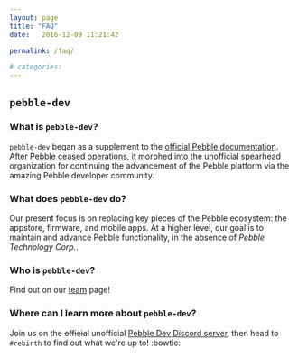 ```yaml
---
layout: page
title: "FAQ"
date:   2016-12-09 11:21:42

permalink: /faq/

# categories: 
---
```


## `pebble-dev`

### What is `pebble-dev`?

`pebble-dev` began as a supplement to the [official Pebble documentation](https://developer.pebble.com/).  After [Pebble ceased operations](https://blog.getpebble.com/2016/12/07/fitbit/), it morphed into the unofficial spearhead organization for continuing the advancement of the Pebble platform via the amazing Pebble developer community.  

### What does `pebble-dev` do?

Our present focus is on replacing key pieces of the Pebble ecosystem: the appstore, firmware, and mobile apps.  At a higher level, our goal is to maintain and advance Pebble functionality, in the absence of *Pebble Technology Corp.*.  

### Who is `pebble-dev`?

Find out on our [team](/team) page!  

### Where can I learn more about `pebble-dev`?

Join us on the ~~official~~ unofficial [Pebble Dev Discord server](http://discord.gg/aRUAYFN), then head to `#rebirth` to find out what we're up to! :bowtie:  